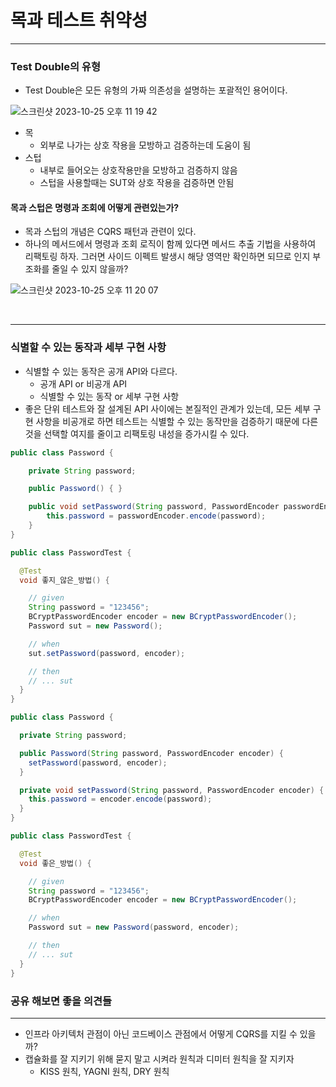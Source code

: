 # 목과 테스트 취약성
<hr>

### Test Double의 유형
- Test Double은 모든 유형의 가짜 의존성을 설명하는 포괄적인 용어이다.

![스크린샷 2023-10-25 오후 11 19 42](https://github.com/kdg0209/realizers/assets/80187200/a0d78cf1-1d10-418f-b98f-ac9b77fc577f)

- 목
  - 외부로 나가는 상호 작용을 모방하고 검증하는데 도움이 됨
- 스텁
  - 내부로 들어오는 상호작용만을 모방하고 검증하지 않음
  - 스텁을 사용할때는 SUT와 상호 작용을 검증하면 안됨

#### 목과 스텁은 명령과 조회에 어떻게 관련있는가?
- 목과 스텁의 개념은 CQRS 패턴과 관련이 있다.
- 하나의 메서드에서 명령과 조회 로직이 함께 있다면 메서드 추출 기법을 사용하여 리팩토링 하자. 그러면 사이드 이펙트 발생시 해당 영역만 확인하면 되므로 인지 부조화를 줄일 수 있지 않을까?

![스크린샷 2023-10-25 오후 11 20 07](https://github.com/kdg0209/realizers/assets/80187200/13dc01f1-b1e4-4151-bbda-492e759a9682)


<br>
<hr>

### 식별할 수 있는 동작과 세부 구현 사항
- 식별할 수 있는 동작은 공개 API와 다르다.
  - 공개 API or 비공개 API
  - 식별할 수 있는 동작 or 세부 구현 사항
- 좋은 단위 테스트와 잘 설계된 API 사이에는 본질적인 관계가 있는데, 모든 세부 구현 사항을 비공개로 하면 테스트는 식별할 수 있는 동작만을 검증하기 때문에 다른것을 선택할 여지를 줄이고 리팩토링 내성을 증가시킬 수 있다. 

```java
public class Password {

    private String password;

    public Password() { }

    public void setPassword(String password, PasswordEncoder passwordEncoder) {
        this.password = passwordEncoder.encode(password);
    }
}

public class PasswordTest {

  @Test
  void 좋지_않은_방법() {

    // given
    String password = "123456";
    BCryptPasswordEncoder encoder = new BCryptPasswordEncoder();
    Password sut = new Password();

    // when
    sut.setPassword(password, encoder);

    // then
    // ... sut
  }
}

public class Password {

  private String password;

  public Password(String password, PasswordEncoder encoder) {
    setPassword(password, encoder);
  }

  private void setPassword(String password, PasswordEncoder encoder) {
    this.password = encoder.encode(password);
  }
}

public class PasswordTest {

  @Test
  void 좋은_방법() {

    // given
    String password = "123456";
    BCryptPasswordEncoder encoder = new BCryptPasswordEncoder();

    // when
    Password sut = new Password(password, encoder);

    // then
    // ... sut
  }
}
```


### 공유 해보면 좋을 의견들
<hr>

- 인프라 아키텍처 관점이 아닌 코드베이스 관점에서 어떻게 CQRS를 지킬 수 있을까?
- 캡슐화를 잘 지키기 위해 묻지 말고 시켜라 원칙과 디미터 원칙을 잘 지키자
  - KISS 원칙, YAGNI 원칙, DRY 원칙

